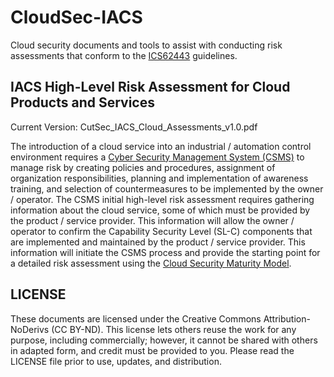 # CloudSec-IACS
Cloud security documents and tools to assist with conducting risk assessments that conform to the [ICS62443](https://www.isa.org/standards-and-publications/isa-standards/isa-iec-62443-series-of-standards) guidelines.

## IACS High-Level Risk Assessment for Cloud Products and Services

Current Version: CutSec_IACS_Cloud_Assessments_v1.0.pdf

The introduction of a cloud service into an industrial / automation control environment requires a [Cyber Security Management System (CSMS)](https://www.isa.org/products/isa-62443-2-1-2009-security-for-industrial-automat)  to manage risk by creating policies and procedures, assignment of organization responsibilities, planning and implementation of awareness training, and selection of countermeasures to be implemented by the owner / operator. The CSMS initial high-level risk assessment requires gathering information about the cloud service, some of which must be provided by the product / service provider. This information will allow the owner / operator to confirm the Capability Security Level (SL-C) components that are implemented and maintained by the product / service provider. This information will initiate the CSMS process and provide the starting point for a detailed risk assessment using the [Cloud Security Maturity Model](https://www.iansresearch.com/resources/cloud-security-maturity-model).

## LICENSE
These documents are licensed under the Creative Commons Attribution-NoDerivs (CC BY-ND). This license lets others reuse the work for any purpose, including commercially; however, it cannot be shared with others in adapted form, and credit must be provided to you. Please read the LICENSE file prior to use, updates, and distribution.
